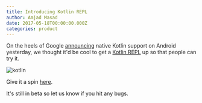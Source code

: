 ```yaml
---
title: Introducing Kotlin REPL
author: Amjad Masad
date: 2017-05-18T00:00:00.000Z
categories: product
---
```


On the heels of Google
[announcing](https://venturebeat.com/2017/05/17/android-now-supports-the-kotlin-programming-language/)
native Kotlin support on Android yesterday, we thought it'd be cool to get a
[Kotlin REPL](/languages/kotlin) up so that people can try it.

![kotlin](https://i.imgur.com/gka1qrl.gif)

Give it a spin [here](/languages/kotlin).

It's still in beta so let us know if you hit any bugs.